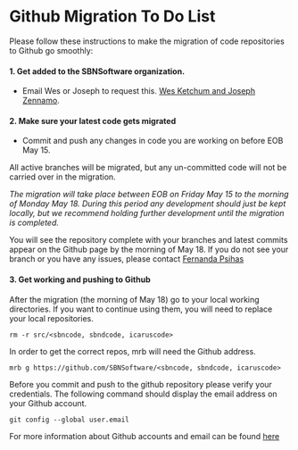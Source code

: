 # Github Migration To Do List

Please follow these instructions to make the migration of code repositories to Github go smoothly:


#### 1. Get added to the SBNSoftware organization.
  - Email Wes or Joseph to request this. [Wes Ketchum and Joseph Zennamo](mailto:wketchum@fnal.gov,jaz8600@fnal.gov).


#### 2. Make sure your latest code gets migrated

 - Commit and push any changes in code you are working on before EOB May 15.

All active branches will be migrated, but any un-committed code will not be carried over in the migration.

*The migration will take place between EOB on Friday May 15 to the morning of Monday May 18. During this period any development should just be kept locally, but we recommend holding further development until the migration is completed.*

You will see the repository complete with your branches and latest commits appear on the Github page by the morning of May 18. If you do not see your branch or you have any issues, please contact [Fernanda Psihas](mailto:psihas@fnal.gov)



#### 3. Get working and pushing to Github

After the migration (the morning of May 18) go to your local working directories. If you want to continue using them, you will need to replace your local repositories.

```rm -r src/<sbncode, sbndcode, icaruscode>```

In order to get the correct repos, mrb will need the Github address.

```mrb g https://github.com/SBNSoftware/<sbncode, sbndcode, icaruscode>```

Before you commit and push to the github repository please verify your credentials. The following command should display the email address on your Github account.

```git config --global user.email ```


For more information about Github accounts and email can be found [here](https://help.github.com/en/github/setting-up-and-managing-your-github-user-account/setting-your-commit-email-address)
